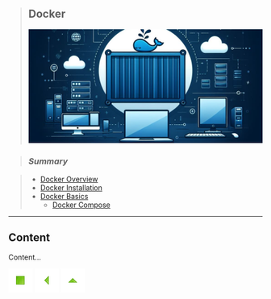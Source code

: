 > ## Docker
>
> ![Docker](./images/docker.png)

> ### *Summary*

> - [Docker Overview](#docker-overview "Docker Overview")
> - [Docker Installation](#docker-installation "Docker Installation")
> - [Docker Basics](#docker-basics "Docker Basics")
>   - [Docker Compose](./DockerCompose/README.md#docker-compose "Docker Compose")
>

----

## Content

Content...

[![Início](../imges/control/11273_control_stop_icon.png?raw=true "Início")](../README.md#jsdevguide "Início")
[![Voltar](../imges/control/11269_control_left_icon.png "Voltar")](../README.md#summary "Voltar")
[![Subir](../imges/control/11280_control_up_icon.png "Subir")](#summary "Subir")

